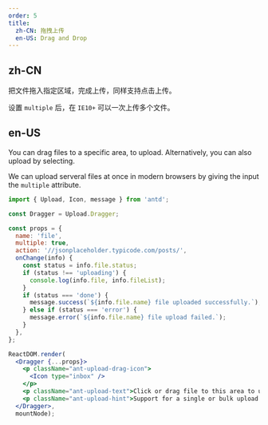 ```yaml
---
order: 5
title:
  zh-CN: 拖拽上传
  en-US: Drag and Drop
---
```


## zh-CN

把文件拖入指定区域，完成上传，同样支持点击上传。

设置 `multiple` 后，在 `IE10+` 可以一次上传多个文件。

## en-US

You can drag files to a specific area, to upload. Alternatively, you can also upload by selecting.

We can upload serveral files at once in modern browsers by giving the input the `multiple` attribute.

````jsx
import { Upload, Icon, message } from 'antd';

const Dragger = Upload.Dragger;

const props = {
  name: 'file',
  multiple: true,
  action: '//jsonplaceholder.typicode.com/posts/',
  onChange(info) {
    const status = info.file.status;
    if (status !== 'uploading') {
      console.log(info.file, info.fileList);
    }
    if (status === 'done') {
      message.success(`${info.file.name} file uploaded successfully.`);
    } else if (status === 'error') {
      message.error(`${info.file.name} file upload failed.`);
    }
  },
};

ReactDOM.render(
  <Dragger {...props}>
    <p className="ant-upload-drag-icon">
      <Icon type="inbox" />
    </p>
    <p className="ant-upload-text">Click or drag file to this area to upload</p>
    <p className="ant-upload-hint">Support for a single or bulk upload. Strictly prohibit from uploading company data or other band files</p>
  </Dragger>,
  mountNode);
````
